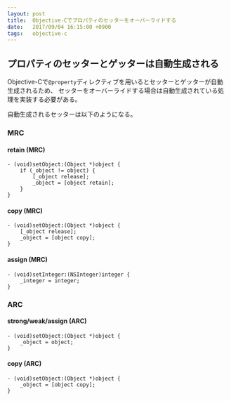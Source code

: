 ```yaml
---
layout: post
title:  Objective-Cでプロパティのセッターをオーバーライドする
date:   2017/09/04 16:15:00 +0900
tags:   objective-c
---
```


## プロパティのセッターとゲッターは自動生成される

Objective-Cで`@property`ディレクティブを用いるとセッターとゲッターが自動生成されるため、
セッターをオーバーライドする場合は自動生成されている処理を実装する必要がある。

自動生成されるセッターは以下のようになる。

### MRC

#### retain (MRC)

```objc
- (void)setObject:(Object *)object {
    if (_object != object) {
        [_object release];
        _object = [object retain];
    }
}
```

#### copy (MRC)

```objc
- (void)setObject:(Object *)object {
    [_object release];
    _object = [object copy];
}
```

#### assign (MRC)

```objc
- (void)setInteger:(NSInteger)integer {
    _integer = integer;
}
```

### ARC

#### strong/weak/assign (ARC)

```objc
- (void)setObject:(Object *)object {
    _object = object;
}
```

#### copy (ARC)

```objc
- (void)setObject:(Object *)object {
    _object = [object copy];
}
```
